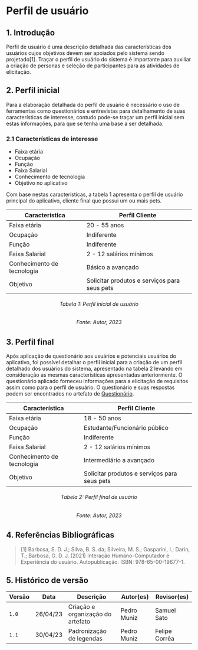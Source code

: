 # Perfil de usuário

## 1. Introdução

Perfil de usuário é uma descrição detalhada das características dos usuários cujos objetivos devem ser apoiados pelo sistema sendo projetado[1]. Traçar o perfil de usuário do sistema é importante para auxiliar a criação de personas e seleção de participantes para as atividades de elicitação.

## 2. Perfil inicial

Para a elaboração detalhada do perfil de usuário é necessário o uso de ferramentas como questionários e entrevistas para detalhamento de suas características de interesse, contudo pode-se traçar um perfil inicial sem estas informações, para que se tenha uma base a ser detalhada.

### 2.1 Características de interesse

- Faixa etária
- Ocupação
- Função
- Faixa Salarial
- Conhecimento de tecnologia
- Objetivo no aplicativo

Com base nestas características, a tabela 1 apresenta o perfil de usuário principal do aplicativo, cliente final que possui um ou mais pets.

<center>

| Característica             | Perfil Cliente                               |
| -------------------------- | -------------------------------------------- |
| Faixa etária               | 20 - 55 anos                                 |
| Ocupação                   | Indiferente                                  |
| Função                     | Indiferente                                  |
| Faixa Salarial             | 2 - 12 salários mínimos                      |
| Conhecimento de tecnologia | Básico a avançado                            |
| Objetivo                   | Solicitar produtos e serviços para seus pets |

</center>

<h6 align = "center"> Tabela 1: Perfil inicial de usuário </h6>
<h6 align = "center"> Fonte: Autor, 2023 </h6>

## 3. Perfil final

Após aplicação de questionário aos usuários e potenciais usuários do aplicativo, foi possível detalhar o perfil inicial para a criação de um perfil detalhado dos usuários do sistema, apresentado na tabela 2 levando em consideração as mesmas características apresentadas anteriormente. O questionário aplicado forneceu informações para a elicitação de requisitos assim como para o perfil de usuário. O questionário e suas respostas podem ser encontrados no artefato de [Questionário](./questionario.md).

<center>

| Característica             | Perfil Cliente                               |
| -------------------------- | -------------------------------------------- |
| Faixa etária               | 18 - 50 anos                                 |
| Ocupação                   | Estudante/Funcionário público                |
| Função                     | Indiferente                                  |
| Faixa Salarial             | 2 - 12 salários mínimos                      |
| Conhecimento de tecnologia | Intermediário a avançado                     |
| Objetivo                   | Solicitar produtos e serviços para seus pets |

</center>

<h6 align = "center">Tabela 2: Perfil final de usuário</h6>
<h6 align = "center"> Fonte: Autor, 2023 </h6>

## 4. Referências Bibliográficas

> [1] Barbosa, S. D. J.; Silva, B. S. da; Silveira, M. S.; Gasparini, I.; Darin, T.; Barbosa, G. D. J. (2021) Interação Humano-Computador e Experiência do usuário. Autopublicação. ISBN: 978-65-00-19677-1.

## 5. Histórico de versão

| Versão | Data     | Descrição                         | Autor(es)   | Revisor(es)   |
| ------ | -------- | --------------------------------- | ----------- | ------------- |
| `1.0`  | 26/04/23 | Criação e organização do artefato | Pedro Muniz | Samuel Sato   |
| `1.1`  | 30/04/23 | Padronização de legendas          | Pedro Muniz | Felipe Corrêa |
